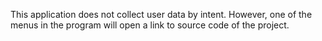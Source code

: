 This application does not collect user data by intent.
However, one of the menus in the program will open a link to source code of the project.

